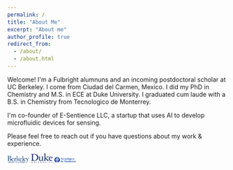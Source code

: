 ```yaml
---
permalink: /
title: "About Me"
excerpt: "About me"
author_profile: true
redirect_from: 
  - /about/
  - /about.html
---
```



Welcome! I'm a Fulbright alumnuns and an incoming postdoctoral scholar at UC Berkeley. I come from Ciudad del Carmen, Mexico. I did my PhD in Chemistry and M.S. in ECE at Duke University. I graduated cum laude with a B.S. in Chemistry from Tecnologico de Monterrey.

I'm co-founder of E-Sentience LLC, a startup that uses AI to develop microfluidic devices for sensing. 

Please feel free to reach out if you have questions about my work & experience.



<img src="/images/Berkeley_logo.svg" width="50px" />
<img src="/images/Duke_University_logo.svg" width="50px" />
<img src="/images/Tecnologico_Monterrey_logo.png" width="50px" />



